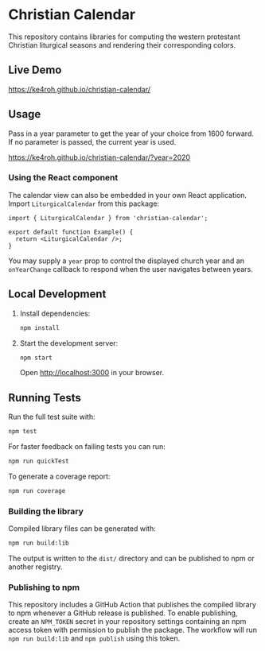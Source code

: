 # Christian Calendar

This repository contains libraries for computing the 
western protestant Christian liturgical seasons and rendering 
their corresponding colors.

## Live Demo
https://ke4roh.github.io/christian-calendar/

## Usage
Pass in a year parameter to get the year of your choice from 1600 forward.  
If no parameter is passed, the current year is used.

https://ke4roh.github.io/christian-calendar/?year=2020

### Using the React component

The calendar view can also be embedded in your own React application.  Import
`LiturgicalCalendar` from this package:

```tsx
import { LiturgicalCalendar } from 'christian-calendar';

export default function Example() {
  return <LiturgicalCalendar />;
}
```

You may supply a `year` prop to control the displayed church year and an
`onYearChange` callback to respond when the user navigates between years.

## Local Development

1. Install dependencies:
   ```bash
   npm install
   ```
2. Start the development server:
   ```bash
   npm start
   ```
   Open <http://localhost:3000> in your browser.

## Running Tests

Run the full test suite with:
```bash
npm test
```
For faster feedback on failing tests you can run:
```bash
npm run quickTest
```
To generate a coverage report:
```bash
npm run coverage
```

### Building the library

Compiled library files can be generated with:

```bash
npm run build:lib
```

The output is written to the `dist/` directory and can be published to npm or
another registry.

### Publishing to npm

This repository includes a GitHub Action that publishes the compiled library to
npm whenever a GitHub release is published. To enable publishing, create an
`NPM_TOKEN` secret in your repository settings containing an npm access token
with permission to publish the package. The workflow will run `npm run build:lib`
and `npm publish` using this token.
